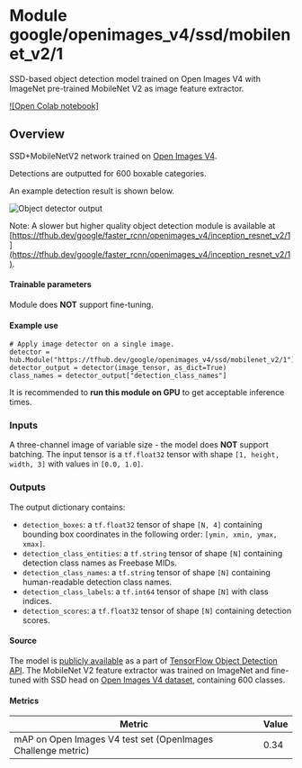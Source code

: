 # Module google/openimages_v4/ssd/mobilenet_v2/1

SSD-based object detection model trained on Open Images V4 with ImageNet
pre-trained MobileNet V2 as image feature extractor.

<!-- module-type: image-object-detection -->
<!-- task: image-object-detection -->
<!-- asset-path: legacy -->
<!-- network-architecture: ssd -->
<!-- dataset: openimagesv4 -->
<!-- fine-tunable: false -->
<!-- format: hub -->

[![Open Colab notebook]](https://colab.research.google.com/github/tensorflow/hub/blob/master/examples/colab/object_detection.ipynb)

## Overview
SSD+MobileNetV2 network trained on
[Open Images V4](https://storage.googleapis.com/openimages/web/index.html).

Detections are outputted for 600 boxable categories.

An example detection result is shown below.

![Object detector output](https://www.gstatic.com/aihub/tfhub/detection/ssd_output.png)

Note: A slower but higher quality object detection module is available at [https://tfhub.dev/google/faster_rcnn/openimages_v4/inception_resnet_v2/1](https://tfhub.dev/google/faster_rcnn/openimages_v4/inception_resnet_v2/1).

#### Trainable parameters
Module does **NOT** support fine-tuning.

#### Example use
```
# Apply image detector on a single image.
detector = hub.Module("https://tfhub.dev/google/openimages_v4/ssd/mobilenet_v2/1")
detector_output = detector(image_tensor, as_dict=True)
class_names = detector_output["detection_class_names"]
```
It is recommended to **run this module on GPU** to get acceptable inference
times.

### Inputs

A three-channel image of variable size - the model does **NOT** support
batching. The input tensor is a `tf.float32` tensor with shape `[1, height,
width, 3]` with values in `[0.0, 1.0]`.

### Outputs
The output dictionary contains:

* `detection_boxes`: a `tf.float32` tensor of shape `[N, 4]` containing
bounding box coordinates in the following order: `[ymin, xmin, ymax, xmax]`.
* `detection_class_entities`: a `tf.string` tensor of shape `[N]` containing
detection class names as Freebase MIDs.
* `detection_class_names`: a `tf.string` tensor of shape `[N]` containing
human-readable detection class names.
* `detection_class_labels`: a `tf.int64` tensor of shape `[N]` with class
indices.
* `detection_scores`: a `tf.float32` tensor of shape `[N]` containing
detection scores.

#### Source

The model is
[publicly available](https://github.com/tensorflow/models/blob/master/research/object_detection/samples/configs/faster_rcnn_inception_resnet_v2_atrous_oid.config)
as a part of
[TensorFlow Object Detection API](https://github.com/tensorflow/models/tree/master/research/object_detection).
The MobileNet V2 feature extractor was trained on ImageNet and fine-tuned with
SSD head on
[Open Images V4 dataset](https://storage.googleapis.com/openimages/web/index.html),
containing 600 classes.

#### Metrics
Metric  | Value
------- | --------
mAP on Open Images V4 test set (OpenImages Challenge metric)  | 0.34


